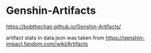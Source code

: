 # Genshin-Artifacts
https://bobthechair.github.io/Genshin-Artifacts/


artifact stats in data.json was taken from https://genshin-impact.fandom.com/wiki/Artifacts